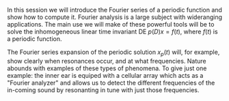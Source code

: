 In this session we will introduce the Fourier series of a periodic function and show how to compute it. Fourier analysis is a large subject with wideranging applications. The main use we will make of these powerful tools will be to solve the inhomogeneous linear time invariant DE $p(D)x = f(t)$, where $f(t)$ is a periodic function.

The Fourier series expansion of the periodic solution $x_p(t)$ will, for example, show clearly when resonances occur, and at what frequencies. Nature abounds with examples of these types of phenomena. To give just one example: the inner ear is equiped with a cellular array which acts as a "Fourier analyzer" and allows us to detect the different frequencies of the in-coming sound by resonanting in tune with just those frequencies.
